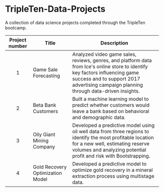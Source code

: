 # TripleTen-Data-Projects
A collection of data science projects completed through the TripleTen bootcamp. 

| Project number | Title | Description |
| :-----------: | ----------- |----------- |
| 1 | Game Sale Forecasting| Analyzed video game sales, reviews, genres, and platform data from Ice's online store to identify key factors influencing game success and to support 2017 advertising campaign planning through data-driven insights. |
| 2 | Beta Bank Customers | Built a machine learning model to predict whether customers would leave a bank based on behavioral and demographic data. |
| 3 | Oily Giant Mining Company | Developed a predictive model using oil well data from three regions to identify the most profitable location for a new well, estimating reserve volumes and analyzing potential profit and risk with Bootstrapping.|
| 4 | Gold Recovery Optimization Model | Developed a predictive model to optimize gold recovery in a mineral extraction process using multistage data.|
